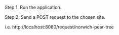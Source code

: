 Step 1. 
Run the application.

Step 2.
Send a POST request to the chosen site.

i.e.
http://localhost:8080/request/norwich-pear-tree
